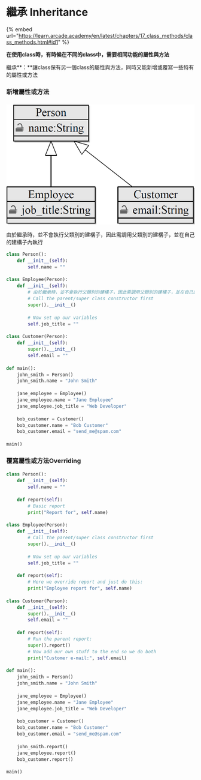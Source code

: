 # 繼承 Inheritance

{% embed url="https://learn.arcade.academy/en/latest/chapters/17_class_methods/class_methods.html#id1" %}

**在使用class時，有時候在不同的class中，需要相同功能的屬性與方法**

繼承**：**讓class保有另一個class的屬性與方法，同時又能新增或覆寫一些特有的屬性或方法



### 新增屬性或方法

###

![](<../../.gitbook/assets/image (119) (1).png>)



由於繼承時，並不會執行父類別的建構子，因此需調用父類別的建構子，並在自己的建構子內執行





```python
class Person():
    def __init__(self):
        self.name = ""

class Employee(Person):
    def __init__(self):
        # 由於繼承時，並不會執行父類別的建構子，因此需調用父類別的建構子，並在自己的建構子內執行
        # Call the parent/super class constructor first
        super().__init__()

        # Now set up our variables
        self.job_title = ""

class Customer(Person):
    def __init__(self):
        super().__init__()
        self.email = ""

def main():
    john_smith = Person()
    john_smith.name = "John Smith"

    jane_employee = Employee()
    jane_employee.name = "Jane Employee"
    jane_employee.job_title = "Web Developer"

    bob_customer = Customer()
    bob_customer.name = "Bob Customer"
    bob_customer.email = "send_me@spam.com"

main()
```



### 覆寫屬性或方法Overriding



```python
class Person():
    def __init__(self):
        self.name = ""

    def report(self):
        # Basic report
        print("Report for", self.name)

class Employee(Person):
    def __init__(self):
        # Call the parent/super class constructor first
        super().__init__()

        # Now set up our variables
        self.job_title = ""

    def report(self):
        # Here we override report and just do this:
        print("Employee report for", self.name)

class Customer(Person):
    def __init__(self):
        super().__init__()
        self.email = ""

    def report(self):
        # Run the parent report:
        super().report()
        # Now add our own stuff to the end so we do both
        print("Customer e-mail:", self.email)

def main():
    john_smith = Person()
    john_smith.name = "John Smith"

    jane_employee = Employee()
    jane_employee.name = "Jane Employee"
    jane_employee.job_title = "Web Developer"

    bob_customer = Customer()
    bob_customer.name = "Bob Customer"
    bob_customer.email = "send_me@spam.com"

    john_smith.report()
    jane_employee.report()
    bob_customer.report()

main()
```
